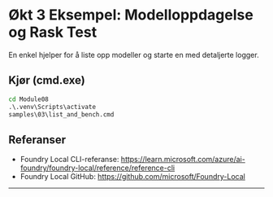 <!--
CO_OP_TRANSLATOR_METADATA:
{
  "original_hash": "ed8edea2fc43898c2537130fb3ae6878",
  "translation_date": "2025-09-22T20:26:34+00:00",
  "source_file": "Module08/samples/03/README.md",
  "language_code": "no"
}
-->
# Økt 3 Eksempel: Modelloppdagelse og Rask Test

En enkel hjelper for å liste opp modeller og starte en med detaljerte logger.

## Kjør (cmd.exe)
```cmd
cd Module08
.\.venv\Scripts\activate
samples\03\list_and_bench.cmd
```

## Referanser
- Foundry Local CLI-referanse: https://learn.microsoft.com/azure/ai-foundry/foundry-local/reference/reference-cli
- Foundry Local GitHub: https://github.com/microsoft/Foundry-Local

---


